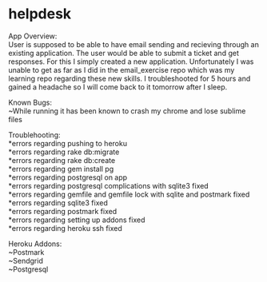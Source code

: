 helpdesk
========

App Overview:<br>
User is supposed to be able to have email sending and recieving through an existing application. 
The user would be able to submit a ticket and get responses. For this I simply created a new 
application. Unfortunately I was unable to get as far as I did in the email_exercise repo which
was my learning repo regarding these new skills. I troubleshooted for 5 hours and gained a headache
so I will come back to it tomorrow after I sleep.

Known Bugs:<br>
~While running it has been known to crash my chrome and lose sublime files

Troublehooting:<br>
  *errors regarding pushing to heroku <br>
  *errors regarding rake db:migrate<br>
  *errors regarding rake db:create<br>
  *errors regarding gem install pg<br>
  *errors regarding postgresql on app <br>
  *errors regarding postgresql complications with sqlite3 fixed <br>
  *errors regarding gemfile and gemfile lock with sqlite and postmark fixed <br>
  *errors regarding sqlite3 fixed<br>
  *errors regarding postmark fixed<br>
  *errors regarding setting up addons fixed<br>
  *errors regarding heroku ssh fixed<br>


Heroku Addons:<br>
~Postmark<br>
~Sendgrid<br>
~Postgresql<br>


